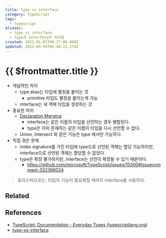 ```yaml
---
title: type vs interface
category: TypeScript
tags:
  - typescript
aliases:
  - type vs interface
  - type과 interface의 차이점
created: 2022-01-01T09:27:00.000Z
updated: 2022-09-05T05:04:22.179Z
---
```


# {{ $frontmatter.title }}

- 개념적인 차이
  - type alias는 타입에 별칭을 붙이는 것
    - primitive 타입도 별칭을 붙이는게 가능
  - interface는 새 객체 타입을 생성하는 것
- 중요한 차이
  - [Declaration Merging](https://www.typescriptlang.org/docs/handbook/declaration-merging.html)
    - interface는 같은 이름의 타입을 선언하는 경우 병합된다.
    - type은 이미 존재하는 같은 이름의 타입을 다시 선언할 수 없다.
  - Union, Intersect 와 같은 기능은 type 에서만 가능하다.
- 직접 겪은 문제
  - index signature를 가진 타입에 type으로 선언된 객체는 할당 가능하지만, interface으로 선언된 객체는 할당할 수 없었다.
  - type은 확장 불가하지만, interface는 선언이 확장될 수 있기 때문이다.
    - https://github.com/microsoft/TypeScript/issues/15300#issuecomment-332366024

> 휴리스틱으로는, 타입의 기능이 필요해질 때까지 interface를 사용하라.

## Related

## References

- [TypeScript: Documentation - Everyday Types (typescriptlang.org)](https://www.typescriptlang.org/docs/handbook/2/everyday-types.html#differences-between-type-aliases-and-interfaces)
- [type-vs-interface](https://i.stack.imgur.com/6Tjyp.png)
